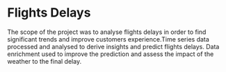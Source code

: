 # Flights Delays

The scope of the project was to analyse flights delays in order to find significant trends and improve customers experience.Time series data processed and analysed to derive insights and predict flights delays. Data enrichment used to improve the prediction and assess the impact of the weather to the final delay.
